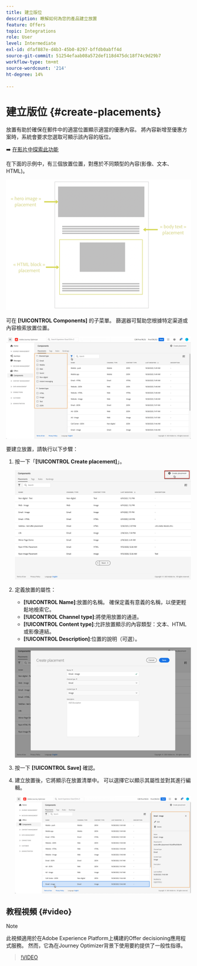 ```yaml
---
title: 建立版位
description: 瞭解如何為您的產品建立放置
feature: Offers
topic: Integrations
role: User
level: Intermediate
exl-id: dfaf887e-d4b3-45b0-8297-bffdb0abff4d
source-git-commit: 51254efaab08a572def118d475dc18f74c9d29b7
workflow-type: tm+mt
source-wordcount: '214'
ht-degree: 14%

---
```


# 建立版位 {#create-placements}

放置有助於確保在郵件中的適當位置顯示適當的優惠內容。 將內容新增至優惠方案時，系統會要求您選取可顯示該內容的版位。

➡️ [在影片中探索此功能](#video)

在下面的示例中，有三個放置位置，對應於不同類型的內容(影像、文本、HTML)。

![](../../assets/offers_placement_schema.png)

可在 **[!UICONTROL Components]** 的子菜單。 篩選器可幫助您根據特定渠道或內容檢索放置位置。

![](../../assets/placements_filter.png)

要建立放置，請執行以下步驟：

1. 按一下「**[!UICONTROL Create placement]**」。

   ![](../../assets/offers_placement_creation.png)

1. 定義放置的屬性：

   * **[!UICONTROL Name]**:放置的名稱。 確保定義有意義的名稱，以便更輕鬆地檢索它。
   * **[!UICONTROL Channel type]**:將使用放置的通道。
   * **[!UICONTROL Content type]**:允許放置顯示的內容類型：文本、HTML或影像連結。
   * **[!UICONTROL Description]**:位置的說明（可選）。

   ![](../../assets/offers_placement_creation_properties.png)

1. 按一下 **[!UICONTROL Save]** 確認。

1. 建立放置後，它將顯示在放置清單中。 可以選擇它以顯示其屬性並對其進行編輯。

   ![](../../assets/placement_created.png)

## 教程視頻 {#video}

>[!NOTE]
>
>此視頻適用於在Adobe Experience Platform上構建的Offer decisioning應用程式服務。 然而，它為在Journey Optimizer背景下使用要約提供了一般性指導。

>[!VIDEO](https://video.tv.adobe.com/v/329372?quality=12)
